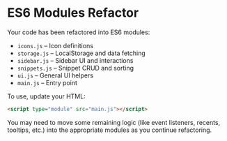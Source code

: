 # ES6 Modules Refactor

Your code has been refactored into ES6 modules:

- `icons.js` – Icon definitions
- `storage.js` – LocalStorage and data fetching
- `sidebar.js` – Sidebar UI and interactions
- `snippets.js` – Snippet CRUD and sorting
- `ui.js` – General UI helpers
- `main.js` – Entry point

To use, update your HTML:
```html
<script type="module" src="main.js"></script>
```

You may need to move some remaining logic (like event listeners, recents, tooltips, etc.) into the appropriate modules as you continue refactoring.
